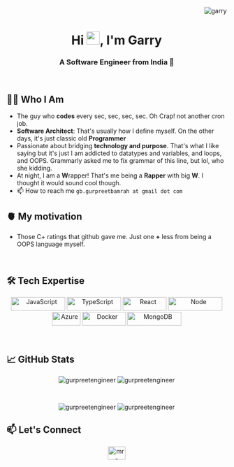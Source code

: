 <p align="right"> <img src="https://komarev.com/ghpvc/?username=gurpreetengineer&label=Profile%20views&color=0e75b6&style=flat" alt="garry" /> </p>

<h1 align="center">Hi <img src="https://raw.githubusercontent.com/MartinHeinz/MartinHeinz/master/wave.gif" width="30px">, I'm Garry</h1>
<h3 align="center">A Software Engineer from India 🌟</h3>

<br>


## 👨‍💻 Who I Am
- The guy who **codes** every sec, sec, sec, sec. Oh Crap! not another cron job.
- **Software Architect**: That's usually how I define myself. On the other days, it's just classic old **Programmer**
- Passionate about bridging **technology and purpose**. That's what I like saying but it's just I am addicted to datatypes and variables, and loops, and OOPS. Grammarly asked me to fix grammar of this line, but lol, who she kidding.
- At night, I am a **W**rapper! That's me being a **Rapper** with big **W**. I thought it would sound cool though.
- 📫 How to reach me `gb.gurpreetbamrah at gmail dot com`

## 🫀 My motivation
- Those C+ ratings that github gave me. Just one **+** less from being a OOPS language myself.

<br>

## 🛠️ Tech Expertise

<p align="center">
    <img src="https://img.shields.io/badge/JavaScript-F7DF1E?style=flat&logo=javascript&logoColor=000" alt="JavaScript" width="124" height="31" />
    <img src="https://img.shields.io/badge/TypeScript-3178C6?style=flat&logo=typescript&logoColor=fff" alt="TypeScript" width="124" height="31" />
    <img src="https://img.shields.io/badge/React-61DAFB?style=flat&logo=react&logoColor=000" alt="React" width="100" height="31" />
    <img src="https://img.shields.io/badge/Node.js-339933?style=flat&logo=nodedotjs&logoColor=fff" alt="Node" width="124" height="31" />
    <img src="https://img.shields.io/badge/Azure-0078D4?style=flat&logo=microsoftazure&logoColor=fff" alt="Azure" width="65" height="31" />
    <img src="https://img.shields.io/badge/Docker-2496ED?style=flat&logo=docker&logoColor=fff" alt="Docker" width="100" height="31" />
    <img src="https://img.shields.io/badge/MongoDB-47A248?style=flat&logo=mongodb&logoColor=fff" alt="MongoDB" width="124" height="31" />
</p>

<br>

## 📈 GitHub Stats

<p align="center">
  <img src="https://github-readme-stats.vercel.app/api?username=gurpreetengineer&show_icons=true&theme=tokyonight&hide=issues&hide_rank=false" alt="gurpreetengineer" />
  <img src="https://github-readme-stats.vercel.app/api/top-langs/?username=gurpreetengineer&layout=compact&theme=tokyonight" alt="gurpreetengineer" />
</p>

<br>

<p align="center">
  <img src="https://github-readme-stats.vercel.app/api?username=gurpreetengineer&show_icons=true&locale=en&theme=dark" alt="gurpreetengineer" />
  <img src="https://github-readme-streak-stats.herokuapp.com/?user=gurpreetengineer&theme=dark" alt="gurpreetengineer" />
</p>

## 📫 Let's Connect

<p align="center">
  <a href="https://linkedin.com/in/mr-gurpreet-singh" target="blank"><img align="center" src="https://cdn.jsdelivr.net/npm/simple-icons@3.0.1/icons/linkedin.svg" alt="mr-gurpreet-singh" height="30" width="40" /></a>
</p>
